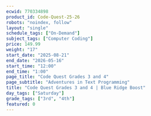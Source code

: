 ```yaml
---
ecwid: 770334898
product_id: Code-Quest-25-26
robots: "noindex, follow"
layout: "single"
schedule_tags: ["On-Demand"]
subject_tags: ["Computer Coding"]
price: 149.99
weight: "17"
start_date: "2025-08-21"
end_date: "2026-05-16"
start_time: "12:00"
end_time: "1:00"
page_title: "Code Quest Grades 3 and 4"
page_subtitle: "Adventures in Text Programming"
title: "Code Quest Grades 3 and 4 | Blue Ridge Boost"
day_tags: ["Saturday"]
grade_tags: ["3rd", "4th"]
featured: 0
---
```

